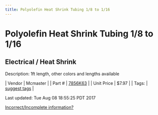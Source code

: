 ```yaml
---
title: Polyolefin Heat Shrink Tubing 1/8 to 1/16
---
```


# Polyolefin Heat Shrink Tubing 1/8 to 1/16
## Electrical / Heat Shrink
Description: 	1ft length, other colors and lengths available 

| Vendor | Mcmaster | 
| Part # | [7856K63](https://www.mcmaster.com/#7856K63) | 
| Unit Price | $7.97 | 
| Tags: | [suggest tags](https://docs.google.com/forms/d/e/1FAIpQLSeWyY8v3RgOty-MyWmh9U0iivNYN_molChYyS-0U-o-kOAv_g/viewform) | 

Last updated: Tue Aug 08 18:55:25 PDT 2017

 [Incorrect/Incomplete information?](https://docs.google.com/forms/d/e/1FAIpQLSeWyY8v3RgOty-MyWmh9U0iivNYN_molChYyS-0U-o-kOAv_g/viewform)